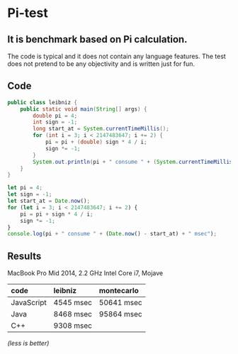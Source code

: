 # Pi-test

## It is benchmark based on Pi calculation.

The code is typical and it does not contain any language features. The test does not pretend to be any objectivity and is written just for fun.

## Code

```java
public class leibniz {
    public static void main(String[] args) {
        double pi = 4;
        int sign = -1;
        long start_at = System.currentTimeMillis();
        for (int i = 3; i < 2147483647; i += 2) {
            pi = pi + (double) sign * 4 / i;
            sign *= -1;
        }
        System.out.println(pi + " consume " + (System.currentTimeMillis() - start_at) + " msec");
    }
}
```

```javascript
let pi = 4;
let sign = -1;
let start_at = Date.now();
for (let i = 3; i < 2147483647; i += 2) {
    pi = pi + sign * 4 / i;
    sign *= -1;
}
console.log(pi + " consume " + (Date.now() - start_at) + " msec");
```

## Results

MacBook Pro Mid 2014, 2.2 GHz Intel Core i7, Mojave

| code       | leibniz   | montecarlo |
|:-----------|:----------|:-----------|
| JavaScript | 4545 msec | 50641 msec |
| Java       | 8468 msec | 95864 msec |
| C++        | 9308 msec |            |

_(less is better)_
